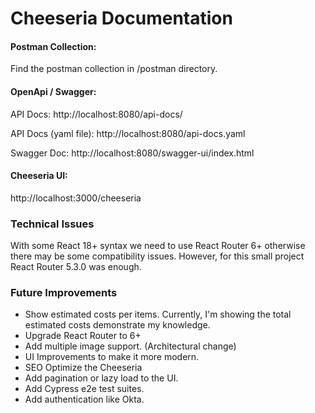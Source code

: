 # Cheeseria Documentation

#### Postman Collection: 

Find the postman collection in <root>/postman directory.

#### OpenApi / Swagger:

API Docs: http://localhost:8080/api-docs/

API Docs (yaml file): http://localhost:8080/api-docs.yaml

Swagger Doc: http://localhost:8080/swagger-ui/index.html


#### Cheeseria UI:

http://localhost:3000/cheeseria


### Technical Issues

With some React 18+ syntax we need to use React Router 6+ otherwise there may be some compatibility issues. However, for this small project React Router 5.3.0 was enough.

### Future Improvements

- Show estimated costs per items. Currently, I'm showing the total estimated costs demonstrate my knowledge.
- Upgrade React Router to 6+
- Add multiple image support. (Architectural change)
- UI Improvements to make it more modern.
- SEO Optimize the Cheeseria
- Add pagination or lazy load to the UI.
- Add Cypress e2e test suites.
- Add authentication like Okta.